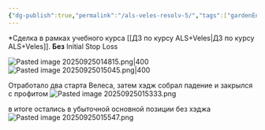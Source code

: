 ```yaml
---
{"dg-publish":true,"permalink":"/als-veles-resolv-5/","tags":["gardenEntry"]}
---
```


*Сделка в рамках учебного курса [[ДЗ по курсу ALS+Veles\|ДЗ по курсу ALS+Veles]]. **Без** Initial Stop Loss

![Pasted image 20250925014815.png|400](/img/user/media/Pasted%20image%2020250925014815.png)
![Pasted image 20250925015045.png|400](/img/user/media/Pasted%20image%2020250925015045.png)

Отработало два старта Велеса, затем хэдж собрал падение и закрылся с профитом
![Pasted image 20250925015333.png](/img/user/media/Pasted%20image%2020250925015333.png)

в итоге остались в убыточной основной позиции без хэджа
![Pasted image 20250925015547.png](/img/user/media/Pasted%20image%2020250925015547.png)